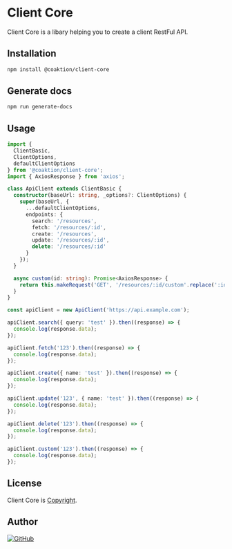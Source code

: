# Client Core

Client Core is a libary helping you to create a client RestFul API.

## Installation

```bash
npm install @coaktion/client-core
```

## Generate docs

```bash
npm run generate-docs
```

## Usage

```typescript
import {
  ClientBasic,
  ClientOptions,
  defaultClientOptions
} from '@coaktion/client-core';
import { AxiosResponse } from 'axios';

class ApiClient extends ClientBasic {
  constructor(baseUrl: string, _options?: ClientOptions) {
    super(baseUrl, {
      ...defaultClientOptions,
      endpoints: {
        search: '/resources',
        fetch: '/resources/:id',
        create: '/resources',
        update: '/resources/:id',
        delete: '/resources/:id'
      }
    });
  }

  async custom(id: string): Promise<AxiosResponse> {
    return this.makeRequest('GET', '/resources/:id/custom'.replace(':id', id));
  }
}

const apiClient = new ApiClient('https://api.example.com');

apiClient.search({ query: 'test' }).then((response) => {
  console.log(response.data);
});

apiClient.fetch('123').then((response) => {
  console.log(response.data);
});

apiClient.create({ name: 'test' }).then((response) => {
  console.log(response.data);
});

apiClient.update('123', { name: 'test' }).then((response) => {
  console.log(response.data);
});

apiClient.delete('123').then((response) => {
  console.log(response.data);
});

apiClient.custom('123').then((response) => {
  console.log(response.data);
});
```

## License

Client Core is [Copyright](./LICENSE).

## Author

[![GitHub](https://img.shields.io/github/followers/paulo-tinoco.svg?style=social&label=Paulo%20Tinoco)](https://github.com/paulo-tinoco)
